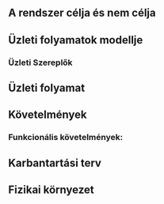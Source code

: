 ## **A rendszer célja és nem célja**

## **Üzleti folyamatok modellje**

### Üzleti Szereplők

## **Üzleti folyamat**

## **Követelmények**

### **Funkcionális követelmények:**

## **Karbantartási terv**

## **Fizikai környezet**
